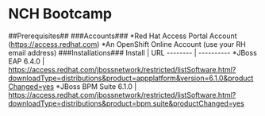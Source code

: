 # NCH Bootcamp #
##Prerequisites##
###Accounts###
*Red Hat Access Portal Account (https://access.redhat.com)
*An OpenShift Online Account (use your RH email address)
###Installations###
Install | URL
-------- | ----------
*JBoss EAP 6.4.0 | https://access.redhat.com/jbossnetwork/restricted/listSoftware.html?downloadType=distributions&product=appplatform&version=6.1.0&productChanged=yes 
*JBoss BPM Suite 6.1.0 | https://access.redhat.com/jbossnetwork/restricted/listSoftware.html?downloadType=distributions&product=bpm.suite&productChanged=yes

